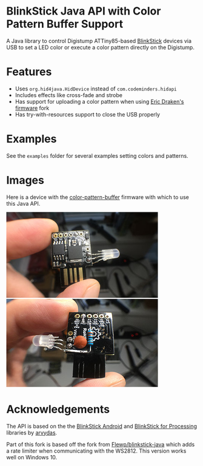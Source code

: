BlinkStick Java API with Color Pattern Buffer Support
====

A Java library to control Digistump ATTiny85-based [BlinkStick](http://www.blinkstick.com) devices via USB to
set a LED color or execute a color pattern directly on the Digistump.

Features
=======

* Uses `org.hid4java.HidDevice` instead of `com.codeminders.hidapi`
* Includes effects like cross-fade and strobe
* Has support for uploading a color pattern when using [Eric Draken's firmware](https://github.com/ericdraken/digispark-firmware-attiny85) fork
* Has try-with-resources support to close the USB properly

Examples
=====

See the `examples` folder for several examples setting colors and patterns.

Images
=======

Here is a device with the [color-pattern-buffer](https://github.com/ericdraken/digispark-firmware-attiny85) firmware with which to use this Java API.

![Digispark USB with custom soldered ADA106 LED](/pictures/attiny85-front.jpg)
![Digispark parts placement](/pictures/attiny85-back.jpg)

Acknowledgements
========

The API is based on the the [BlinkStick Android](https://github.com/arvydas/blinkstick-android/) and [BlinkStick for Processing](https://github.com/arvydas/blinkstick-processing) libraries by [arvydas](https://github.com/arvydas).

Part of this fork is based off the fork from [Flewp/blinkstick-java](https://github.com/Flewp/blinkstick-java) which adds a rate limiter when communicating with the WS2812. This version works well on Windows 10.
